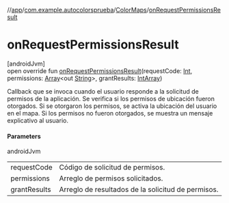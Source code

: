//[app](../../../index.md)/[com.example.autocolorsprueba](../index.md)/[ColorMaps](index.md)/[onRequestPermissionsResult](on-request-permissions-result.md)

# onRequestPermissionsResult

[androidJvm]\
open override fun [onRequestPermissionsResult](on-request-permissions-result.md)(requestCode: [Int](https://kotlinlang.org/api/latest/jvm/stdlib/kotlin/-int/index.html), permissions: [Array](https://kotlinlang.org/api/latest/jvm/stdlib/kotlin/-array/index.html)&lt;out [String](https://kotlinlang.org/api/latest/jvm/stdlib/kotlin/-string/index.html)&gt;, grantResults: [IntArray](https://kotlinlang.org/api/latest/jvm/stdlib/kotlin/-int-array/index.html))

Callback que se invoca cuando el usuario responde a la solicitud de permisos de la aplicación. Se verifica si los permisos de ubicación fueron otorgados. Si se otorgaron los permisos, se activa la ubicación del usuario en el mapa. Si los permisos no fueron otorgados, se muestra un mensaje explicativo al usuario.

#### Parameters

androidJvm

| | |
|---|---|
| requestCode | Código de solicitud de permisos. |
| permissions | Arreglo de permisos solicitados. |
| grantResults | Arreglo de resultados de la solicitud de permisos. |
